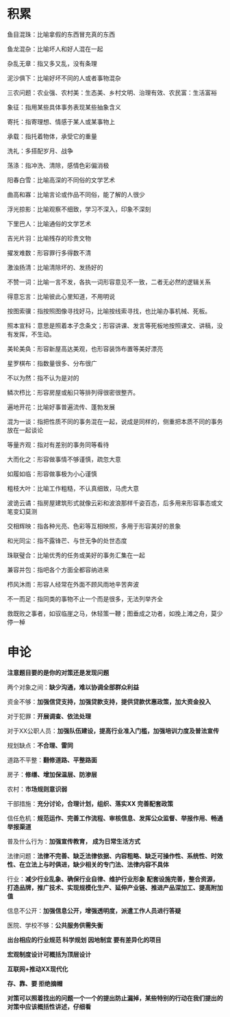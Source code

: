 # 积累

鱼目混珠：比喻拿假的东西冒充真的东西

鱼龙混杂：比喻坏人和好人混在一起

杂乱无章：指又多又乱，没有条理

泥沙俱下：比喻好坏不同的人或者事物混杂

三农问题：农业强、农村美：生态美、乡村文明、治理有效、农民富：生活富裕

象征：指用某些具体事务表现某些抽象含义

寄托：指寄理想、情感于某人或某事物上

承载：指托着物体，承受它的重量

洗礼：多搭配岁月、战争

荡涤：指冲洗、清除，感情色彩偏消极

阳春白雪：比喻高深的不同俗的文学艺术

曲高和寡：比喻言论或作品不同俗，能了解的人很少

浮光掠影：比喻观察不细致，学习不深入，印象不深刻

下里巴人：比喻通俗的文学艺术

吉光片羽：比喻残存的珍贵文物

擢发难数：形容罪行多得数不清

激浊扬清：比喻清除坏的、发扬好的

不赞一词：比喻一言不发，各执一词形容意见不一致，二者无必然的逻辑关系

得意忘言：比喻彼此心里知道，不用明说

按图索骥：指按照图像寻找好马，比喻按线索寻找，也比喻办事机械、死板。

照本宣科：意思是照着本子念条文；形容讲课、发言等死板地按照课文、讲稿，没有发挥，不生动。

美轮美奂：形容新屋高达美观，也形容装饰布置等美好漂亮

星罗棋布：指数量很多、分布很广

不以为然：指不认为是对的

鳞次栉比：形容房屋或船只等排列得很密很整齐。

遍地开花：比喻好事普遍流传、蓬勃发展

混为一谈：指把性质不同的事务混在一起，说成是同样的，侧重把本质不同的事务放在一起谈论

等量齐观：指对有差别的事务同等看待

大而化之：形容做事情不够谨慎，疏忽大意

如履如临：形容做事极为小心谨慎

粗枝大叶：比喻工作粗糙，不认真细致，马虎大意

波诡云谲：指房屋建筑形式就像云彩和波浪那样千姿百态，后多用来形容事态或文笔变幻莫测

交相辉映：指各种光亮、色彩等互相映照，多用于形容美好的景象

和光同尘：指不露锋芒、与世无争的处世态度

珠联璧合：比喻优秀的任务或美好的事务汇集在一起

兼容并包：指吧各个方面全都容纳进来

栉风沐雨：形容人经常在外面不顾风雨地辛苦奔波

不一而足：指同类的事物不止一个而是很多，无法列举齐全

救既败之事者，如驭临崖之马，休轻策一鞭；图垂成之功者，如挽上滩之舟，莫少停一棹

# 申论

**注意题目要的是你的对策还是发现问题**

两个对象之间：**缺少沟通，难以协调全部群众利益**

资金不够：**加强信贷支持，加强贷款支持，提供贷款优惠政策，加大资金投入**

对于犯罪：**开展调查、依法处理**

对于XX公职人员：**加强队伍建设，提高行业准入门槛，加强培训力度及普法宣传**

规划缺点：**不合理、雷同**

道路不平整：**翻修道路、平整路面**

房子：**修缮、增加保温层、防渗层**

农村：**市场规则意识弱**

干部措施：**充分讨论，合理计划，组织、落实XX 完善配套政策**

信任危机：**规范运作、完善工作流程、审核信息、发挥公众监督、举报作用、畅通举报渠道**

普及什么行为：**加强宣传教育，  成为日常生活方式**

法律问题：**法律不完善、缺乏法律依据、内容粗略、缺乏可操作性、系统性、时效性、在立法上与时俱进，缺少相关的专门法、法律内容不具体**

行业：**减少行业乱象、确保行业自律、维护行业形象** **配套设施完善，整合资源，打造品牌，推广技术、实现规模化生产、延伸产业链、推进产品深加工、提高附加值**

信息不公开：**加强信息公开，增强透明度，派遣工作人员进行答疑**

医院、学校不够：**公共服务供需失衡**

**出台相应的行业规范 科学规划 因地制宜 要有差异化的项目**

**宏观制度设计可概括为顶层设计**

**互联网+推动XX现代化**

**存、靠、要 拒绝摘帽**

**对策可以照着找出的问题一个一个的提出防止漏掉，某些特别的行动在我们提出的对策中应该概括性讲述，仔细看**